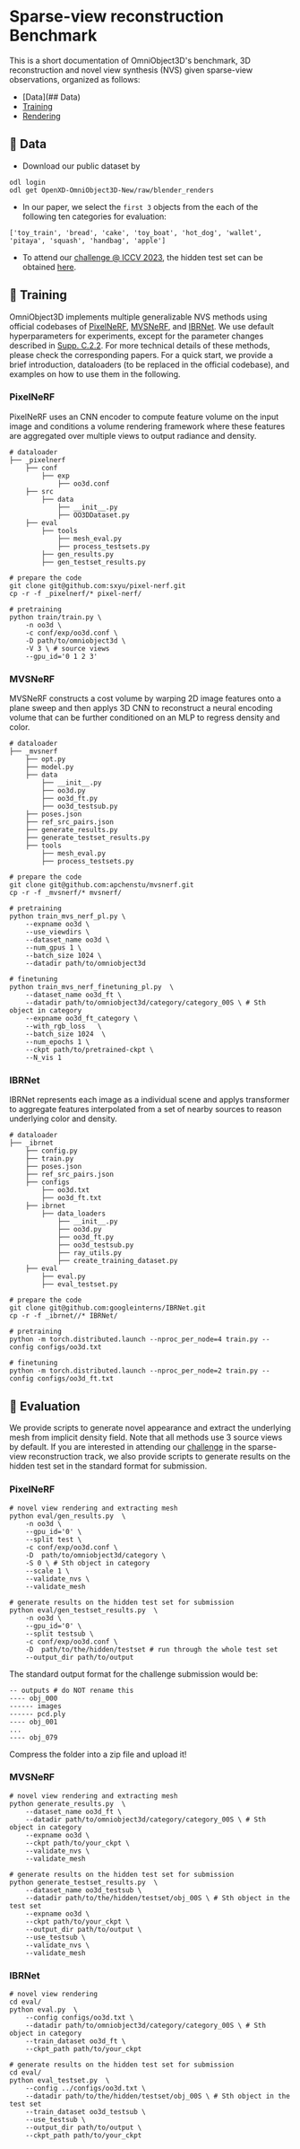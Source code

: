 # Sparse-view reconstruction Benchmark

This is a short documentation of OmniObject3D's benchmark, 3D reconstruction and novel view synthesis (NVS) given sparse-view observations, organized as follows:

- [Data](## Data)
- [Training](##Training)
- [Rendering](##Evaluation)

## :floppy_disk: Data
- Download our public dataset by
```
odl login
odl get OpenXD-OmniObject3D-New/raw/blender_renders
```
- In our paper, we select the `first 3` objects from the each of the following ten categories for evaluation: 
```
['toy_train', 'bread', 'cake', 'toy_boat', 'hot_dog', 'wallet', 'pitaya', 'squash', 'handbag', 'apple']
```
- To attend our [challenge @ ICCV 2023](https://omniobject3d.github.io/challenge.html), the hidden test set can be obtained [here](https://drive.google.com/file/d/1i5HPCdCoqoNv1q5V55hVWZaleRYc1xEc/view?usp=drive_link).


## :hammer: Training
OmniObject3D implements multiple generalizable NVS methods using official codebases of [PixelNeRF](https://github.com/sxyu/pixel-nerf), [MVSNeRF](https://github.com/apchenstu/mvsnerf), and [IBRNet](https://github.com/googleinterns/IBRNet). We use default hyperparameters for experiments, except for the parameter changes described in [Supp. C.2.2](https://openaccess.thecvf.com/content/CVPR2023/supplemental/Wu_OmniObject3D_Large-Vocabulary_3D_CVPR_2023_supplemental.pdf). For more technical details of these methods, please check the corresponding papers. 
For a quick start, we provide a brief introduction, dataloaders (to be replaced in the official codebase), and examples on how to use them in the following.

### PixelNeRF
PixelNeRF uses an CNN encoder to compute feature volume on the input image and conditions a volume rendering framework where these features are aggregated over multiple views to output radiance and density.
```
# dataloader
├── _pixelnerf 
    ├── conf
        ├── exp
            ├── oo3d.conf
    ├── src
        ├── data
            ├── __init__.py
            ├── OO3DDataset.py
    ├── eval
        ├── tools
            ├── mesh_eval.py
            ├── process_testsets.py
        ├── gen_results.py
        ├── gen_testset_results.py

# prepare the code
git clone git@github.com:sxyu/pixel-nerf.git
cp -r -f _pixelnerf/* pixel-nerf/
```
```
# pretraining
python train/train.py \
    -n oo3d \
    -c conf/exp/oo3d.conf \
    -D path/to/omniobject3d \
    -V 3 \ # source views
    --gpu_id='0 1 2 3' 
```

### MVSNeRF
MVSNeRF constructs a cost volume by warping 2D image features onto a plane sweep and then applys 3D CNN to reconstruct a neural encoding volume that can be further conditioned on an MLP to regress density and color.
```
# dataloader
├── _mvsnerf
    ├── opt.py
    ├── model.py
    ├── data
        ├── __init__.py
        ├── oo3d.py
        ├── oo3d_ft.py
        ├── oo3d_testsub.py
    ├── poses.json
    ├── ref_src_pairs.json
    ├── generate_results.py
    ├── generate_testset_results.py
    ├── tools
        ├── mesh_eval.py
        ├── process_testsets.py

# prepare the code
git clone git@github.com:apchenstu/mvsnerf.git
cp -r -f _mvsnerf/* mvsnerf/
```

```
# pretraining
python train_mvs_nerf_pl.py \
    --expname oo3d \
    --use_viewdirs \
    --dataset_name oo3d \
    --num_gpus 1 \
    --batch_size 1024 \
    --datadir path/to/omniobject3d

# finetuning
python train_mvs_nerf_finetuning_pl.py  \
    --dataset_name oo3d_ft \
    --datadir path/to/omniobject3d/category/category_00S \ # Sth object in category
    --expname oo3d_ft_category \
    --with_rgb_loss   \
    --batch_size 1024  \
    --num_epochs 1 \
    --ckpt path/to/pretrained-ckpt \
    --N_vis 1
```


### IBRNet
IBRNet represents each image as a individual scene and applys transformer to aggregate features interpolated from a set of nearby sources to reason underlying color and density.
```
# dataloader
├── _ibrnet
    ├── config.py
    ├── train.py
    ├── poses.json
    ├── ref_src_pairs.json
    ├── configs
        ├── oo3d.txt
        ├── oo3d_ft.txt
    ├── ibrnet
        ├── data_loaders
            ├── __init__.py
            ├── oo3d.py
            ├── oo3d_ft.py
            ├── oo3d_testsub.py
            ├── ray_utils.py
            ├── create_training_dataset.py
    ├── eval
        ├── eval.py
        ├── eval_testset.py

# prepare the code
git clone git@github.com:googleinterns/IBRNet.git
cp -r -f _ibrnet//* IBRNet/
```

```
# pretraining
python -m torch.distributed.launch --nproc_per_node=4 train.py --config configs/oo3d.txt

# finetuning
python -m torch.distributed.launch --nproc_per_node=2 train.py --config configs/oo3d_ft.txt
```

## :microscope: Evaluation
We provide scripts to generate novel appearance and extract the underlying mesh from implicit density field. Note that all methods use 3 source views by default.
If you are interested in attending our [challenge](https://omniobject3d.github.io/challenge.html) in the sparse-view reconstruction track, we also provide scripts to generate results on the hidden test set in the standard format for submission.

### PixelNeRF
```
# novel view rendering and extracting mesh
python eval/gen_results.py  \
    -n oo3d \
    --gpu_id='0' \
    --split test \
    -c conf/exp/oo3d.conf \
    -D  path/to/omniobject3d/category \
    -S 0 \ # Sth object in category
    --scale 1 \
    --validate_nvs \
    --validate_mesh
```
```
# generate results on the hidden test set for submission
python eval/gen_testset_results.py  \
    -n oo3d \
    --gpu_id='0' \
    --split testsub \
    -c conf/exp/oo3d.conf \
    -D  path/to/the/hidden/testset # run through the whole test set
    --output_dir path/to/output
```

The standard output format for the challenge submission would be:
```
-- outputs # do NOT rename this
---- obj_000
------ images
------ pcd.ply
---- obj_001
...
---- obj_079
```
Compress the folder into a zip file and upload it!

### MVSNeRF
```
# novel view rendering and extracting mesh
python generate_results.py  \
    --dataset_name oo3d_ft \
    --datadir path/to/omniobject3d/category/category_00S \ # Sth object in category
    --expname oo3d \
    --ckpt path/to/your_ckpt \
    --validate_nvs \
    --validate_mesh
```

```
# generate results on the hidden test set for submission
python generate_testset_results.py  \
    --dataset_name oo3d_testsub \
    --datadir path/to/the/hidden/testset/obj_00S \ # Sth object in the test set
    --expname oo3d \
    --ckpt path/to/your_ckpt \
    --output_dir path/to/output \
    --use_testsub \
    --validate_nvs \
    --validate_mesh
```

### IBRNet
```
# novel view rendering
cd eval/
python eval.py  \
    --config configs/oo3d.txt \
    --datadir path/to/omniobject3d/category/category_00S \ # Sth object in category
    --train_dataset oo3d_ft \
    --ckpt_path path/to/your_ckpt

# generate results on the hidden test set for submission
cd eval/
python eval_testset.py  \
    --config ../configs/oo3d.txt \
    --datadir path/to/the/hidden/testset/obj_00S \ # Sth object in the test set
    --train_dataset oo3d_testsub \
    --use_testsub \
    --output_dir path/to/output \
    --ckpt_path path/to/your_ckpt
```
